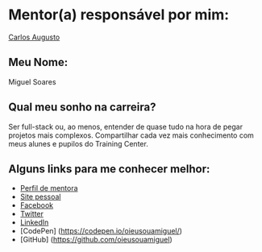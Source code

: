 # Mentor(a) responsável por mim:

[Carlos Augusto](https://github.com/training-center/mentoria/blob/master/profiles/mentors/profiles/carlos_augusto.md)

## Meu Nome:

Miguel Soares

## Qual meu sonho na carreira?

Ser full-stack ou, ao menos, entender de quase tudo na hora de pegar projetos mais complexos. Compartilhar cada vez mais conhecimento com meus alunes e pupilos do Training Center.

## Alguns links para me conhecer melhor:

* [Perfil de mentora](https://github.com/training-center/mentoria/blob/master/profiles/mentors/profiles/miguel_soares.md) 
* [Site pessoal](http://about.me/oieusouamiguel) 
* [Facebook](http://facebook.com/oieusouamiguel) 
* [Twitter](http://twitter.com/oieusouamiguell)
* [LinkedIn](http://linkedin.com/in/migueldenegocios)
* [CodePen] (https://codepen.io/oieusouamiguel/)
* [GitHub] (https://github.com/oieusouamiguel)
